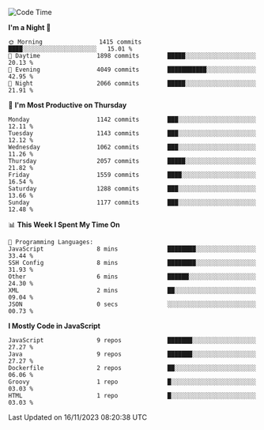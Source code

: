 <!--START_SECTION:waka-->
![Code Time](http://img.shields.io/badge/Code%20Time-1%2C316%20hrs%2036%20mins-blue)

**I'm a Night 🦉** 

```text
🌞 Morning                1415 commits        ████░░░░░░░░░░░░░░░░░░░░░   15.01 % 
🌆 Daytime                1898 commits        █████░░░░░░░░░░░░░░░░░░░░   20.13 % 
🌃 Evening                4049 commits        ███████████░░░░░░░░░░░░░░   42.95 % 
🌙 Night                  2066 commits        █████░░░░░░░░░░░░░░░░░░░░   21.91 % 
```
📅 **I'm Most Productive on Thursday** 

```text
Monday                   1142 commits        ███░░░░░░░░░░░░░░░░░░░░░░   12.11 % 
Tuesday                  1143 commits        ███░░░░░░░░░░░░░░░░░░░░░░   12.12 % 
Wednesday                1062 commits        ███░░░░░░░░░░░░░░░░░░░░░░   11.26 % 
Thursday                 2057 commits        █████░░░░░░░░░░░░░░░░░░░░   21.82 % 
Friday                   1559 commits        ████░░░░░░░░░░░░░░░░░░░░░   16.54 % 
Saturday                 1288 commits        ███░░░░░░░░░░░░░░░░░░░░░░   13.66 % 
Sunday                   1177 commits        ███░░░░░░░░░░░░░░░░░░░░░░   12.48 % 
```


📊 **This Week I Spent My Time On** 

```text
💬 Programming Languages: 
JavaScript               8 mins              ████████░░░░░░░░░░░░░░░░░   33.44 % 
SSH Config               8 mins              ████████░░░░░░░░░░░░░░░░░   31.93 % 
Other                    6 mins              ██████░░░░░░░░░░░░░░░░░░░   24.30 % 
XML                      2 mins              ██░░░░░░░░░░░░░░░░░░░░░░░   09.04 % 
JSON                     0 secs              ░░░░░░░░░░░░░░░░░░░░░░░░░   00.73 % 
```

**I Mostly Code in JavaScript** 

```text
JavaScript               9 repos             ███████░░░░░░░░░░░░░░░░░░   27.27 % 
Java                     9 repos             ███████░░░░░░░░░░░░░░░░░░   27.27 % 
Dockerfile               2 repos             ██░░░░░░░░░░░░░░░░░░░░░░░   06.06 % 
Groovy                   1 repo              █░░░░░░░░░░░░░░░░░░░░░░░░   03.03 % 
HTML                     1 repo              █░░░░░░░░░░░░░░░░░░░░░░░░   03.03 % 
```




 Last Updated on 16/11/2023 08:20:38 UTC
<!--END_SECTION:waka-->
